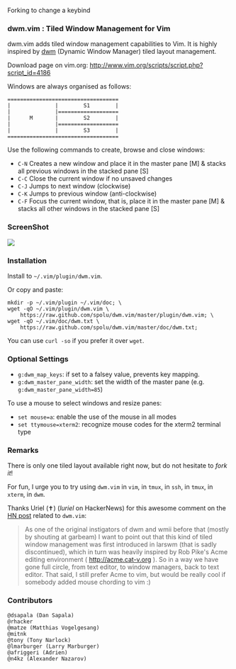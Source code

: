 Forking to change a keybind

### dwm.vim : Tiled Window Management for Vim

dwm.vim adds tiled window management capabilities to Vim. It is highly inspired by [dwm](http://dwm.suckless.org/) (Dynamic Window Manager) tiled layout management. 

Download page on vim.org: http://www.vim.org/scripts/script.php?script_id=4186

Windows are always organised as follows: 

```
===================================
|              |        S1        | 
|              |===================
|      M       |        S2        | 
|              |===================
|              |        S3        | 
===================================
```

Use the following commands to create, browse and close windows: 

- `C-N` Creates a new window and place it in the master pane [M] & stacks all previous windows in the stacked pane [S]
- `C-C` Close the current window if no unsaved changes 
- `C-J` Jumps to next window (clockwise) 
- `C-K` Jumps to previous window (anti-clockwise) 
- `C-F` Focus the current window, that is, place it in the master pane [M] & stacks all other windows in the stacked pane [S]

### ScreenShot

![](http://i.imgur.com/TKL4i.png)

### Installation

Install to `~/.vim/plugin/dwm.vim`.

Or copy and paste:

```
mkdir -p ~/.vim/plugin ~/.vim/doc; \
wget -qO ~/.vim/plugin/dwm.vim \
    https://raw.github.com/spolu/dwm.vim/master/plugin/dwm.vim; \
wget -qO ~/.vim/doc/dwm.txt \
    https://raw.github.com/spolu/dwm.vim/master/doc/dwm.txt;
```

You can use `curl -so` if you prefer it over `wget`.

### Optional Settings

- `g:dwm_map_keys`: if set to a falsey value, prevents key mapping.
- `g:dwm_master_pane_width`: set the width of the master pane (e.g. `g:dwm_master_pane_width=85`)

To use a mouse to select windows and resize panes:
- `set mouse=a`: enable the use of the mouse in all modes
- `set ttymouse=xterm2`: recognize mouse codes for the xterm2 terminal type

### Remarks

There is only one tiled layout available right now, but do not hesitate to *fork it*!

For fun, I urge you to try using `dwm.vim` in `vim`, in `tmux`, in `ssh`, in `tmux`, in `xterm`, in `dwm`.

Thanks Uriel (✝) (*luriel* on HackerNews) for this awesome comment on the [HN post](http://news.ycombinator.com/item?id=4419530) 
related to `dwm.vim`:

> As one of the original instigators of dwm and wmii before that (mostly by shouting at garbeam) 
> I want to point out that this kind of tiled window management was first introduced in larswm 
> (that is sadly discontinued), which in turn was heavily inspired by Rob Pike's Acme editing 
> environment ( http://acme.cat-v.org ). 
> So in a way we have gone full circle, from text editor, to window managers, back to text editor.
> That said, I still prefer Acme to vim, but would be really cool if somebody added mouse chording to vim :)

### Contributors

```
@dsapala (Dan Sapala)
@rhacker
@matze (Matthias Vogelgesang)
@mitnk
@tony (Tony Narlock)
@lmarburger (Larry Marburger)
@afriggeri (Adrien)
@n4kz (Alexander Nazarov)
```

